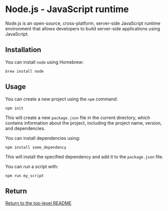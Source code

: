 # Node.js - JavaScript runtime

Node.js is an open-source, cross-platform, server-side JavaScript runtime environment that allows developers to build server-side applications using JavaScript.

## Installation

You can install `node` using Homebrew:

```shell
brew install node
```

## Usage

You can create a new project using the `npm` command:

```shell
npm init
```

This will create a new `package.json` file in the current directory, which contains information about the project, including the project name, version, and dependencies.

You can install dependencies using:

```shell
npm install some_dependency
```

This will install the specified dependency and add it to the `package.json` file.

You can run a script with:

```shell
npm run my_script
```

## Return

[Return to the top-level README](./../../README.md)
